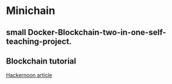 # Minichain
small Docker-Blockchain-two-in-one-self-teaching-project.
---
## Blockchain tutorial
[Hackernoon article](https://hackernoon.com/learn-blockchains-by-building-one-117428612f46)
